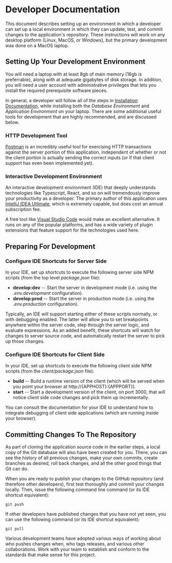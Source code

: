 # Developer Documentation

This document describes setting up an environment in which
a developer can set up a local environment in which they can
update, test, and commit changes to the application's repository.
These instructions will work on any desktop platform (Linux, MacOS,
or Windows), but the primary development was done on a MacOS laptop.

## Setting Up Your Development Environment

You will need a laptop with at least 8gb of main memory (16gb is
preferrable), along with at adequate gigabytes of disk storage.
In addition, you will need a user account with administrative
privileges that lets you install the required prerequisite
software pieces.

In general, a developer will follow all of the steps in
[Installation Documentation](docs/INSTALLATION.md), while installing
both the *Database Environment* and *Application Environment* on
your laptop.  There are some additional useful tools for development
that are highly recommended, and are discussed below.

### HTTP Development Tool

[Postman](https://postman.com/downloads) is an incredibly useful tool
for exercising HTTP transactions against the server portion of this
application, independent of whether or not the client portion is
actually sending the correct inputs (or if that client support
has even been implemented yet).

### Interactive Development Environment

An interactive development environment (IDE) that deeply understands
technologies like Typescript, React, and so on will tremendously improve
your productivity as a developer.  The primary author of this application
uses [IntelliJ IDEA Ultimate](https://jetbrains.com/idea/download), which
is extremely capable, but does cost an annual subscription fee.

A free tool like [Visual Studio Code](https://code.visualstudio.com) would
make an excellent alternative.  It runs on any of the popular platforms,
and has a wide variety of plugin extensions that feature support for the
technologies used here.

## Preparing For Development

### Configure IDE Shortcuts for Server Side

In your IDE, set up shortcuts to execute the following server side
NPM scripts (from the top level *package.json* file):
* **develop:dev** -- Start the server in development mode (i.e. using the *.env.development* configuration).
* **develop:prod** -- Start the server in production mode (i.e. using the *.env.production* configuration).

Typically, an IDE will support starting either of these scripts normally,
or with debugging enabled.  The latter will allow you to set breakpoints
anywhere within the server code, step through the server logic, and
evaluate expressions.  As an added benefit, these shortcuts will watch
for changes to server source code, and automatically restart the server
to pick up those changes.

### Configure IDE Shortcuts for Client Side

In your IDE, set up shortcuts to execute the following client side
NPM scripts (from the *client/package.json* file):
* **build** -- Build a runtime version of the client (which will be served when you point your browser at http://{APPHOST}:{APPPORT}).
* **start** -- Start a development version of the client, on port 3000, that will notice client side code changes and pick them up incrementally.

You can consult the documentation for your IDE to understand how to integrate
debugging of client side applications (which are running inside your browser).

## Committing Changes To The Repository

As part of cloning the application source code in the earlier steps, a local
copy of the Git database will also have been created for you.  There, you can
see the history of all previous changes, make your own commits, create branches
as desired, roll back changes, and all the other good things that Git can do.

When you are ready to publish your changes to the GitHub repository (and therefore
other developers), first test thoroughly and commit your changes locally.  Then,
issue the following command line command (or its IDE shortcut equivalent):

```shell
git push
```

If other developers have published changes that you have not yet seen, you can
use the following command (or its IDE shortcut equivalent):

```shell
git pull
```

Various development teams have adopted various ways of working about who
pushes changes when, who tags releases, and various other collaborations.
Work with your team to establish and conform to the standards that make
sense for this project.

